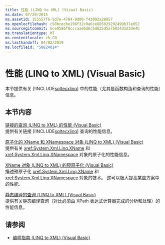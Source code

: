 ```yaml
---
title: 性能 (LINQ to XML) (Visual Basic)
ms.date: 07/20/2015
ms.assetid: 155557f6-5d7e-4784-9d00-f42092a28857
ms.openlocfilehash: c58bcecbe196f32c0a6ce885929292490b37e052
ms.sourcegitcommit: bce0586f0cccaae6d6cbd625d5a7b824d1d3de4b
ms.translationtype: MT
ms.contentlocale: zh-CN
ms.lasthandoff: 04/02/2019
ms.locfileid: "58824814"
---
```

# <a name="performance-linq-to-xml-visual-basic"></a>性能 (LINQ to XML) (Visual Basic)
本节提供有关 [!INCLUDE[sqltecxlinq](~/includes/sqltecxlinq-md.md)] 中的性能（尤其是函数构造和查询的性能）信息。  
  
## <a name="in-this-section"></a>本节内容  
 [链接的查询 (LINQ to XML) 的性能 (Visual Basic)](../../../../visual-basic/programming-guide/concepts/linq/performance-of-chained-queries-linq-to-xml.md)  
 提供有关链接 [!INCLUDE[sqltecxlinq](~/includes/sqltecxlinq-md.md)] 查询的性能信息。  
  
 [原子化的 XName 和 XNamespace 对象 (LINQ to XML) (Visual Basic)](../../../../visual-basic/programming-guide/concepts/linq/atomized-xname-and-xnamespace-objects-linq-to-xml.md)  
 提供有关 <xref:System.Xml.Linq.XName> 和 <xref:System.Xml.Linq.XNamespace> 对象的原子化的性能信息。  
  
 [XName 对象 (LINQ to XML) 的预原子化 (Visual Basic)](../../../../visual-basic/programming-guide/concepts/linq/pre-atomization-of-xname-objects-linq-to-xml.md)  
 描述预原子化 <xref:System.Xml.Linq.XName> 和 <xref:System.Xml.Linq.XNamespace> 对象的技术。 这可以极大提高某些方案中的性能。  
  
 [静态编译的查询 (LINQ to XML) (Visual Basic)](../../../../visual-basic/programming-guide/concepts/linq/statically-compiled-queries-linq-to-xml.md)  
 提供有关静态编译查询（对比必须由 XPath 表达式计算器完成的分析和处理）的性能信息。  
  
## <a name="see-also"></a>请参阅

- [编程指南 (LINQ to XML) (Visual Basic)](../../../../visual-basic/programming-guide/concepts/linq/programming-guide-linq-to-xml.md)
